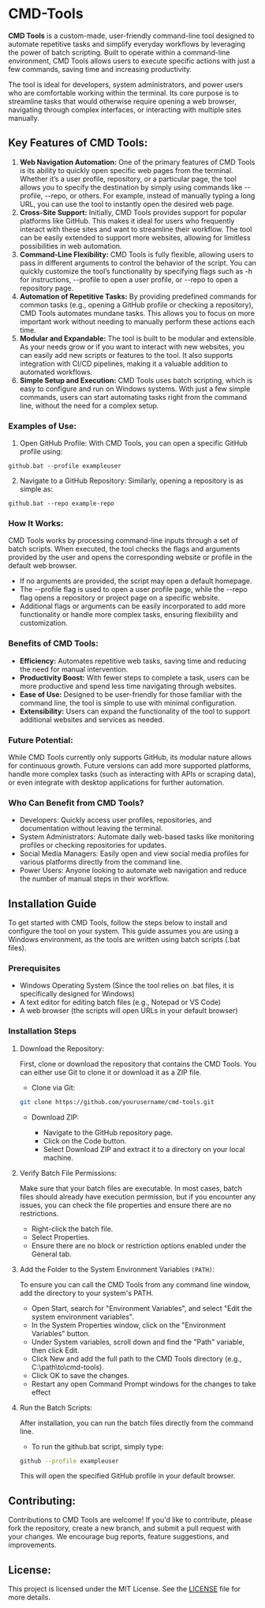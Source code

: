 # CMD-Tools

**CMD Tools** is a custom-made, user-friendly command-line tool designed to automate repetitive tasks and simplify everyday workflows by leveraging the power of batch scripting. Built to operate within a command-line environment, CMD Tools allows users to execute specific actions with just a few commands, saving time and increasing productivity.

The tool is ideal for developers, system administrators, and power users who are comfortable working within the terminal. Its core purpose is to streamline tasks that would otherwise require opening a web browser, navigating through complex interfaces, or interacting with multiple sites manually.

## Key Features of CMD Tools:
1. **Web Navigation Automation:** One of the primary features of CMD Tools is its ability to quickly open specific web pages from the terminal. Whether it’s a user profile, repository, or a particular page, the tool allows you to specify the destination by simply using commands like --profile, --repo, or others. For example, instead of manually typing a long URL, you can use the tool to instantly open the desired web page.
2. **Cross-Site Support:** Initially, CMD Tools provides support for popular platforms like GitHub. This makes it ideal for users who frequently interact with these sites and want to streamline their workflow. The tool can be easily extended to support more websites, allowing for limitless possibilities in web automation.
3. **Command-Line Flexibility:** CMD Tools is fully flexible, allowing users to pass in different arguments to control the behavior of the script. You can quickly customize the tool’s functionality by specifying flags such as -h for instructions, --profile to open a user profile, or --repo to open a repository page.
4. **Automation of Repetitive Tasks:** By providing predefined commands for common tasks (e.g., opening a GitHub profile or checking a repository), CMD Tools automates mundane tasks. This allows you to focus on more important work without needing to manually perform these actions each time.
5. **Modular and Expandable:** The tool is built to be modular and extensible. As your needs grow or if you want to interact with new websites, you can easily add new scripts or features to the tool. It also supports integration with CI/CD pipelines, making it a valuable addition to automated workflows.
6. **Simple Setup and Execution:** CMD Tools uses batch scripting, which is easy to configure and run on Windows systems. With just a few simple commands, users can start automating tasks right from the command line, without the need for a complex setup.

### Examples of Use:
1. Open GitHub Profile: With CMD Tools, you can open a specific GitHub profile using:
```batch
github.bat --profile exampleuser
```
2. Navigate to a GitHub Repository: Similarly, opening a repository is as simple as:
```batch
github.bat --repo example-repo
```

### How It Works:
CMD Tools works by processing command-line inputs through a set of batch scripts. When executed, the tool checks the flags and arguments provided by the user and opens the corresponding website or profile in the default web browser.
- If no arguments are provided, the script may open a default homepage.
- The --profile flag is used to open a user profile page, while the --repo flag opens a repository or project page on a specific website.
- Additional flags or arguments can be easily incorporated to add more functionality or handle more complex tasks, ensuring flexibility and customization.

### Benefits of CMD Tools:
- **Efficiency:** Automates repetitive web tasks, saving time and reducing the need for manual intervention.
- **Productivity Boost:** With fewer steps to complete a task, users can be more productive and spend less time navigating through websites.
- **Ease of Use:** Designed to be user-friendly for those familiar with the command line, the tool is simple to use with minimal configuration.
- **Extensibility:** Users can expand the functionality of the tool to support additional websites and services as needed.

### Future Potential:

While CMD Tools currently only supports GitHub, its modular nature allows for continuous growth. Future versions can add more supported platforms, handle more complex tasks (such as interacting with APIs or scraping data), or even integrate with desktop applications for further automation.


### Who Can Benefit from CMD Tools?
- Developers: Quickly access user profiles, repositories, and documentation without leaving the terminal.
- System Administrators: Automate daily web-based tasks like monitoring profiles or checking repositories for updates.
- Social Media Managers: Easily open and view social media profiles for various platforms directly from the command line.
- Power Users: Anyone looking to automate web navigation and reduce the number of manual steps in their workflow.

## Installation Guide

To get started with CMD Tools, follow the steps below to install and configure the tool on your system. This guide assumes you are using a Windows environment, as the tools are written using batch scripts (.bat files).

### Prerequisites
- Windows Operating System (Since the tool relies on .bat files, it is specifically designed for Windows)
- A text editor for editing batch files (e.g., Notepad or VS Code)
- A web browser (the scripts will open URLs in your default browser)

### Installation Steps
1. Download the Repository:

    First, clone or download the repository that contains the CMD Tools. You can either use Git to clone it or download it as a ZIP file.

    - Clone via Git:

    ```bash
    git clone https://github.com/yourusername/cmd-tools.git
    ```

    - Download ZIP:

        - Navigate to the GitHub repository page.
        - Click on the Code button.
        - Select Download ZIP and extract it to a directory on your local machine.

2. Verify Batch File Permissions:

    Make sure that your batch files are executable. In most cases, batch files should already have execution permission, but if you encounter any issues, you can check the file properties and ensure there are no restrictions.
    - Right-click the batch file.
    - Select Properties.
    - Ensure there are no block or restriction options enabled under the General tab.

3. Add the Folder to the System Environment Variables `(PATH)`:

    To ensure you can call the CMD Tools from any command line window, add the directory to your system's PATH.
    - Open Start, search for "Environment Variables", and select "Edit the system environment variables".
    - In the System Properties window, click on the "Environment Variables" button.
    - Under System variables, scroll down and find the "Path" variable, then click Edit.
    - Click New and add the full path to the CMD Tools directory (e.g., C:\path\to\cmd-tools).
    - Click OK to save the changes.
    - Restart any open Command Prompt windows for the changes to take effect

4. Run the Batch Scripts:

    After installation, you can run the batch files directly from the command line.
    - To run the github.bat script, simply type:
    ```bash
    github --profile exampleuser
    ```
    This will open the specified GitHub profile in your default browser.

## Contributing:

Contributions to CMD Tools are welcome! If you'd like to contribute, please fork the repository, create a new branch, and submit a pull request with your changes. We encourage bug reports, feature suggestions, and improvements.

## License:

This project is licensed under the MIT License. See the [LICENSE](LICENSE) file for more details.